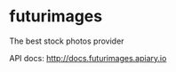 futurimages
===========

The best stock photos provider

API docs: http://docs.futurimages.apiary.io

